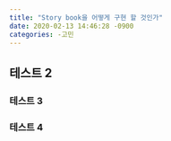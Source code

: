```yaml
---
title: "Story book을 어떻게 구현 할 것인가"
date: 2020-02-13 14:46:28 -0900
categories: -고민
---
```


## 테스트 2

### 테스트 3

### 테스트 4
